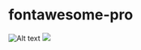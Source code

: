 # fontawesome-pro

![Alt text](https://github.com/LDexter/fontawesome-pro/blob/main/shuttle-space-solid.svg)
<img src="https://github.com/LDexter/fontawesome-pro/blob/main/shuttle-space-solid.svg">
